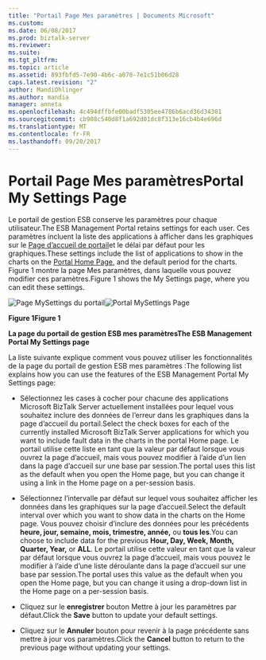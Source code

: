 ```yaml
---
title: "Portail Page Mes paramètres | Documents Microsoft"
ms.custom: 
ms.date: 06/08/2017
ms.prod: biztalk-server
ms.reviewer: 
ms.suite: 
ms.tgt_pltfrm: 
ms.topic: article
ms.assetid: 893fbfd5-7e90-4b6c-a070-7e1c51b06d28
caps.latest.revision: "2"
author: MandiOhlinger
ms.author: mandia
manager: anneta
ms.openlocfilehash: 4c494dffbfe00badf5305ee4786b6acd36d34301
ms.sourcegitcommit: cb908c540d8f1a692d01dc8f313e16cb4b4e696d
ms.translationtype: MT
ms.contentlocale: fr-FR
ms.lasthandoff: 09/20/2017
---
```

# <a name="portal-my-settings-page"></a><span data-ttu-id="d5189-102">Portail Page Mes paramètres</span><span class="sxs-lookup"><span data-stu-id="d5189-102">Portal My Settings Page</span></span>
<span data-ttu-id="d5189-103">Le portail de gestion ESB conserve les paramètres pour chaque utilisateur.</span><span class="sxs-lookup"><span data-stu-id="d5189-103">The ESB Management Portal retains settings for each user.</span></span> <span data-ttu-id="d5189-104">Ces paramètres incluent la liste des applications à afficher dans les graphiques sur le [Page d’accueil de portail](../esb-toolkit/portal-home-page.md)et le délai par défaut pour les graphiques.</span><span class="sxs-lookup"><span data-stu-id="d5189-104">These settings include the list of applications to show in the charts on the [Portal Home Page](../esb-toolkit/portal-home-page.md), and the default period for the charts.</span></span> <span data-ttu-id="d5189-105">Figure 1 montre la page Mes paramètres, dans laquelle vous pouvez modifier ces paramètres.</span><span class="sxs-lookup"><span data-stu-id="d5189-105">Figure 1 shows the My Settings page, where you can edit these settings.</span></span>  
  
 <span data-ttu-id="d5189-106">![Page MySettings du portail](../esb-toolkit/media/ch8-portalmysettingspage.jpg "Ch8-PortalMySettingsPage")</span><span class="sxs-lookup"><span data-stu-id="d5189-106">![Portal MySettings Page](../esb-toolkit/media/ch8-portalmysettingspage.jpg "Ch8-PortalMySettingsPage")</span></span>  
  
 <span data-ttu-id="d5189-107">**Figure 1**</span><span class="sxs-lookup"><span data-stu-id="d5189-107">**Figure 1**</span></span>  
  
 <span data-ttu-id="d5189-108">**La page du portail de gestion ESB mes paramètres**</span><span class="sxs-lookup"><span data-stu-id="d5189-108">**The ESB Management Portal My Settings page**</span></span>  
  
 <span data-ttu-id="d5189-109">La liste suivante explique comment vous pouvez utiliser les fonctionnalités de la page du portail de gestion ESB mes paramètres :</span><span class="sxs-lookup"><span data-stu-id="d5189-109">The following list explains how you can use the features of the ESB Management Portal My Settings page:</span></span>  
  
-   <span data-ttu-id="d5189-110">Sélectionnez les cases à cocher pour chacune des applications Microsoft BizTalk Server actuellement installées pour lequel vous souhaitez inclure des données de l’erreur dans les graphiques dans la page d’accueil du portail.</span><span class="sxs-lookup"><span data-stu-id="d5189-110">Select the check boxes for each of the currently installed Microsoft BizTalk Server applications for which you want to include fault data in the charts in the portal Home page.</span></span> <span data-ttu-id="d5189-111">Le portail utilise cette liste en tant que la valeur par défaut lorsque vous ouvrez la page d’accueil, mais vous pouvez modifier à l’aide d’un lien dans la page d’accueil sur une base par session.</span><span class="sxs-lookup"><span data-stu-id="d5189-111">The portal uses this list as the default when you open the Home page, but you can change it using a link in the Home page on a per-session basis.</span></span>  
  
-   <span data-ttu-id="d5189-112">Sélectionnez l’intervalle par défaut sur lequel vous souhaitez afficher les données dans les graphiques sur la page d’accueil.</span><span class="sxs-lookup"><span data-stu-id="d5189-112">Select the default interval over which you want to show data in the charts on the Home page.</span></span> <span data-ttu-id="d5189-113">Vous pouvez choisir d’inclure des données pour les précédents **heure, jour, semaine, mois, trimestre, année,** ou **tous les**.</span><span class="sxs-lookup"><span data-stu-id="d5189-113">You can choose to include data for the previous **Hour, Day, Week, Month, Quarter, Year,** or **ALL**.</span></span> <span data-ttu-id="d5189-114">Le portail utilise cette valeur en tant que la valeur par défaut lorsque vous ouvrez la page d’accueil, mais vous pouvez le modifier à l’aide d’une liste déroulante dans la page d’accueil sur une base par session.</span><span class="sxs-lookup"><span data-stu-id="d5189-114">The portal uses this value as the default when you open the Home page, but you can change it using a drop-down list in the Home page on a per-session basis.</span></span>  
  
-   <span data-ttu-id="d5189-115">Cliquez sur le **enregistrer** bouton Mettre à jour les paramètres par défaut.</span><span class="sxs-lookup"><span data-stu-id="d5189-115">Click the **Save** button to update your default settings.</span></span>  
  
-   <span data-ttu-id="d5189-116">Cliquez sur le **Annuler** bouton pour revenir à la page précédente sans mettre à jour vos paramètres.</span><span class="sxs-lookup"><span data-stu-id="d5189-116">Click the **Cancel** button to return to the previous page without updating your settings.</span></span>